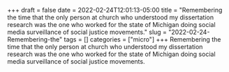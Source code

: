 +++draft = falsedate = 2022-02-24T12:01:13-05:00title = "Remembering the time that the only person at church who understood my dissertation research was the one who worked for the state of Michigan doing social media surveillance of social justice movements."slug = "2022-02-24-Remembering-the"tags = []categories = ["micro"]+++Remembering the time that the only person at church who understood my dissertation research was the one who worked for the state of Michigan doing social media surveillance of social justice movements.